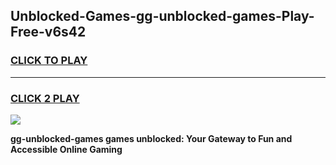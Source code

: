 
## Unblocked-Games-gg-unblocked-games-Play-Free-v6s42
<h3>
<a href="https://premium76.site?title=gg-unblocked-games&ref=15A">CLICK TO PLAY</a></h3>
<hr>

<h3>
<a href="https://premium76.site?title=gg-unblocked-games&ref=15A">CLICK 2 PLAY</a>
  
</h3>

<a href="https://premium76.site?title=gg-unblocked-games&ref=15A"><img src="https://clearcache.store/games.png"></a>


**gg-unblocked-games games unblocked: Your Gateway to Fun and Accessible Online Gaming**
